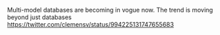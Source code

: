 ---
---

Multi-model databases are becoming in vogue now. The trend is moving beyond just databases https://twitter.com/clemensv/status/994225131747655683